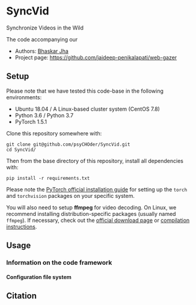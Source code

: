 # SyncVid
Synchronize Videos in the Wild

The code accompanying our 

* Authors: [Bhaskar Jha](https://linked.com/bhaskaron9)
* Project page: https://github.com/jaideep-penikalapati/web-gazer
## Setup
Please note that we have tested this code-base in the following environments:
* Ubuntu 18.04 / A Linux-based cluster system (CentOS 7.8)
* Python 3.6 / Python 3.7
* PyTorch 1.5.1

Clone this repository somewhere with:

    git clone git@github.com/psyCHOder/SyncVid.git
    cd SyncVid/

Then from the base directory of this repository, install all dependencies with:

    pip install -r requirements.txt

Please note the [PyTorch official installation guide](https://pytorch.org/get-started/locally/) for setting up the `torch` and `torchvision` packages on your specific system.

You will also need to setup **ffmpeg** for video decoding. On Linux, we recommend installing distribution-specific packages (usually named `ffmpeg`). If necessary, check out the [official download page](https://ffmpeg.org/download.html) or [compilation instructions](https://trac.ffmpeg.org/wiki/CompilationGuide).


## Usage

### Information on the code framework

#### Configuration file system

## Citation
